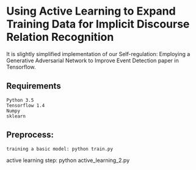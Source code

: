 Using Active Learning to Expand Training Data for Implicit Discourse Relation Recognition
=====

It is slightly simplified implementation of our Self-regulation: Employing a Generative Adversarial Network to Improve Event Detection paper in Tensorflow.


Requirements
-----
	Python 3.5
	Tensorflow 1.4
	Numpy
	sklearn
  
Preprocess:
----
	training a basic model: python train.py 
  active learning step: python active_learning_2.py
  
 
